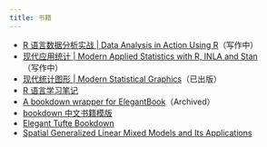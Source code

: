```yaml
---
title: 书籍
---
```


-   [R 语言数据分析实战 \| Data Analysis in Action Using R](https://github.com/XiangyunHuang/data-analysis-in-action)（写作中）
-   [现代应用统计 \| Modern Applied Statistics with R, INLA and Stan](https://github.com/XiangyunHuang/masr)（写作中）
-   [现代统计图形 \| Modern Statistical Graphics](https://github.com/XiangyunHuang/msg)（已出版）
-   [R 语言学习笔记](https://github.com/XiangyunHuang/notesdown)
-   [A bookdown wrapper for ElegantBook](https://github.com/XiangyunHuang/ElegantBookdown)（Archived）
-   [bookdown 中文书籍模版](https://github.com/XiangyunHuang/bookdown-template)
-   [Elegant Tufte Bookdown](https://github.com/XiangyunHuang/ElegantTufteBookdown)
-   [Spatial Generalized Linear Mixed Models and Its Applications](https://github.com/XiangyunHuang/Thesis-Template-Bookdown)
